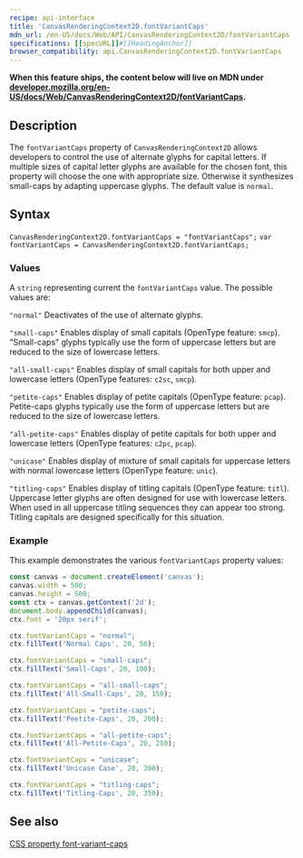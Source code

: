 ```yaml
---
recipe: api-interface
title: 'CanvasRenderingContext2D.fontVariantCaps'
mdn_url: /en-US/docs/Web/API/CanvasRenderingContext2D/fontVariantCaps
specifications: [[specURL]]#[[HeadingAnchor]]
browser_compatibility: api.CanvasRenderingContext2D.fontVariantCaps
---
```


**When this feature ships, the content below will live on MDN under
[developer.mozilla.org/en-US/docs/Web/CanvasRenderingContext2D/fontVariantCaps](https://developer.mozilla.org/en-US/docs/Web/CanvasRenderingContext2D/fontVariantCaps).**

## Description

The `fontVariantCaps` property of `CanvasRenderingContext2D` allows developers
to control the use of alternate glyphs for capital letters. If multiple sizes 
of capital letter glyphs are available for the chosen font, this 
property will choose the one with appropriate size. Otherwise it synthesizes
small-caps by adapting uppercase glyphs. The default value is `normal`.


## Syntax

`CanvasRenderingContext2D.fontVariantCaps = "fontVariantCaps";`
`var fontVariantCaps = CanvasRenderingContext2D.fontVariantCaps;`

### Values

A `string` representing current the `fontVariantCaps` value. The possible values are:

`"normal"`
Deactivates of the use of alternate glyphs.

`"small-caps"`
Enables display of small capitals (OpenType feature: `smcp`). "Small-caps"
glyphs typically use the form of uppercase letters but are reduced to the
size of lowercase letters.

`"all-small-caps"`
Enables display of small capitals for both upper and lowercase letters 
(OpenType features: `c2sc`, `smcp`).

`"petite-caps"`
Enables display of petite capitals (OpenType feature: `pcap`). Petite-caps glyphs
typically use the form of uppercase letters but are reduced to the size of
lowercase letters.


`"all-petite-caps"`
Enables display of petite capitals for both upper and lowercase letters 
(OpenType features: `c2pc`, `pcap`).

`"unicase"`
Enables display of mixture of small capitals for uppercase letters with normal 
lowercase letters (OpenType feature: `unic`).

`"titling-caps"`
Enables display of titling capitals (OpenType feature: `titl`). Uppercase 
letter glyphs are often designed for use with lowercase letters. When used in 
all uppercase titling sequences they can appear too strong. Titling capitals 
are designed specifically for this situation.


### Example

This example demonstrates the various `fontVariantCaps` property values:

```js
const canvas = document.createElement('canvas');
canvas.width = 500;
canvas.height = 500;
const ctx = canvas.getContext('2d');
document.body.appendChild(canvas);
ctx.font = '20px serif';

ctx.fontVariantCaps = "normal";
ctx.fillText('Normal Caps', 20, 50);

ctx.fontVariantCaps = "small-caps";
ctx.fillText('Small-Caps', 20, 100);

ctx.fontVariantCaps = "all-small-caps";
ctx.fillText('All-Small-Caps', 20, 150);

ctx.fontVariantCaps = "petite-caps";
ctx.fillText('Peetite-Caps', 20, 200);

ctx.fontVariantCaps = "all-petite-caps";
ctx.fillText('All-Petite-Caps', 20, 250);

ctx.fontVariantCaps = "unicase";
ctx.fillText('Unicase Case', 20, 300);

ctx.fontVariantCaps = "titling-caps";
ctx.fillText('Titling-Caps', 20, 350);
```

## See also
[CSS property font-variant-caps](https://developer.mozilla.org/en-US/docs/Web/CSS/font-variant-caps)
